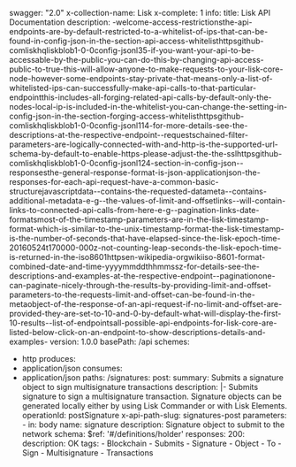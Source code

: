 swagger: "2.0"
x-collection-name: Lisk
x-complete: 1
info:
  title: Lisk API Documentation
  description: -welcome-access-restrictionsthe-api-endpoints-are-by-default-restricted-to-a-whitelist-of-ips-that-can-be-found-in-config-json-in-the-section-api-access-whitelisthttpsgithub-comliskhqliskblob1-0-0config-jsonl35-if-you-want-your-api-to-be-accessable-by-the-public-you-can-do-this-by-changing-api-access-public-to-true-this-will-allow-anyone-to-make-requests-to-your-lisk-core-node-however-some-endpoints-stay-private-that-means-only-a-list-of-whitelisted-ips-can-successfully-make-api-calls-to-that-particular-endpointthis-includes-all-forging-related-api-calls-by-default-only-the-nodes-local-ip-is-included-in-the-whitelist-you-can-change-the-setting-in-config-json-in-the-section-forging-access-whitelisthttpsgithub-comliskhqliskblob1-0-0config-jsonl114-for-more-details-see-the-descriptions-at-the-respective-endpoint--requestschained-filter-parameters-are-logically-connected-with-and-http-is-the-supported-url-schema-by-default-to-enable-https-please-adjust-the-the-sslhttpsgithub-comliskhqliskblob1-0-0config-jsonl124-section-in-config-json--responsesthe-general-response-format-is-json-applicationjson-the-responses-for-each-api-request-have-a-common-basic-structurejavascriptdata--contains-the-requested-datameta--contains-additional-metadata-e-g--the-values-of-limit-and-offsetlinks--will-contain-links-to-connected-api-calls-from-here-e-g--pagination-links-date-formatsmost-of-the-timestamp-parameters-are-in-the-lisk-timestamp-format-which-is-similar-to-the-unix-timestamp-format-the-lisk-timestamp-is-the-number-of-seconds-that-have-elapsed-since-the-lisk-epoch-time-20160524t170000-000z-not-counting-leap-seconds-the-lisk-epoch-time-is-returned-in-the-iso8601httpsen-wikipedia-orgwikiiso-8601-format-combined-date-and-time-yyyymmddthhmmssz-for-details-see-the-descriptions-and-examples-at-the-respective-endpoint--paginationone-can-paginate-nicely-through-the-results-by-providing-limit-and-offset-parameters-to-the-requests-limit-and-offset-can-be-found-in-the-metaobject-of-the-response-of-an-api-request-if-no-limit-and-offset-are-provided-they-are-set-to-10-and-0-by-default-what-will-display-the-first-10-results--list-of-endpointsall-possible-api-endpoints-for-lisk-core-are-listed-below-click-on-an-endpoint-to-show-descriptions-details-and-examples-
  version: 1.0.0
basePath: /api
schemes:
- http
produces:
- application/json
consumes:
- application/json
paths:
  /signatures:
    post:
      summary: Submits a signature object to sign multisignature transactions
      description: |-
        Submits signature to sign a multisignature transaction.
        Signature objects can be generated locally either by using Lisk Commander or with Lisk Elements.
      operationId: postSignature
      x-api-path-slug: signatures-post
      parameters:
      - in: body
        name: signature
        description: Signature object to submit to the network
        schema:
          $ref: '#/definitions/holder'
      responses:
        200:
          description: OK
      tags:
      - Blockchain
      - Submits
      - Signature
      - Object
      - To
      - Sign
      - Multisignature
      - Transactions
